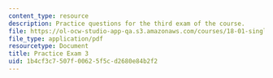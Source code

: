 ```yaml
---
content_type: resource
description: Practice questions for the third exam of the course.
file: https://ol-ocw-studio-app-qa.s3.amazonaws.com/courses/18-01-single-variable-calculus-fall-2006/1b4cf3c7507f00625f5cd2680e84b2f2_prexam3b.pdf
file_type: application/pdf
resourcetype: Document
title: Practice Exam 3
uid: 1b4cf3c7-507f-0062-5f5c-d2680e84b2f2
---
```

